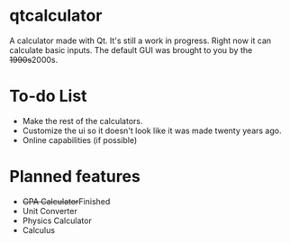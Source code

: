 # qtcalculator
A calculator made with Qt. It's still a work in progress. Right now it can calculate basic inputs. The default GUI was brought to you by the ~~1990s~~2000s.

# To-do List
- Make the rest of the calculators.
- Customize the ui so it doesn't look like it was made twenty years ago.
- Online capabilities (if possible)

# Planned features
- ~~GPA Calculator~~Finished
- Unit Converter
- Physics Calculator
- Calculus
